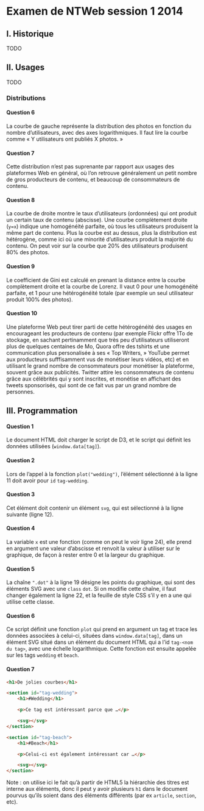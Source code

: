 # Examen de NTWeb session 1 2014

## I. Historique

TODO

## II. Usages

TODO

### Distributions

#### Question 6

La courbe de gauche représente la distribution des photos en fonction du nombre
d’utilisateurs, avec des axes logarithmiques. Il faut lire la courbe comme « Y
utilisateurs ont publiés X photos. »

#### Question 7

Cette distribution n’est pas suprenante par rapport aux usages des plateformes
Web en général, où l’on retrouve généralement un petit nombre de gros
producteurs de contenu, et beaucoup de consommateurs de contenu.

#### Question 8

La courbe de droite montre le taux d’utilisateurs (ordonnées) qui ont produit
un certain taux de contenu (abscisse). Une courbe complètement droite (`y=x`)
indique une homogénéité parfaite, où tous les utilisateurs produisent la même
part de contenu. Plus la courbe est au dessus, plus la distribution est
hétérogène, comme ici où une minorité d’utilisateurs produit la majorité du
contenu. On peut voir sur la courbe que 20% des utilisateurs produisent 80% des
photos.

#### Question 9

Le coefficient de Gini est calculé en prenant la distance entre la courbe
complètement droite et la courbe de Lorenz. Il vaut 0 pour une homogénéité
parfaite, et 1 pour une hétérogénéité totale (par exemple un seul utilisateur
produit 100% des photos).

#### Question 10

Une plateforme Web peut tirer parti de cette hétérogénéité des usages en
encourageant les producteurs de contenu (par exemple Flickr offre 1To de
stockage, en sachant pertinamment que très peu d’utilisateurs utiliseront plus
de quelques centaines de Mo, Quora offre des tshirts et une communication plus
personalisée à ses « Top Writers, » YouTube permet aux producteurs
sufffisamment vus de monétiser leurs vidéos, etc) et en utilisant le grand
nombre de consommateurs pour monétiser la plateforme, souvent grâce aux
publicités. Twitter attire les consommateurs de contenu grâce aux célébrités
qui y sont inscrites, et monétise en affichant des tweets sponsorisés, qui sont
de ce fait vus par un grand nombre de personnes.

## III. Programmation

#### Question 1

Le document HTML doit charger le script de D3, et le script qui définit les
données utilisées (`window.data[tag]`).

#### Question 2

Lors de l’appel à la fonction `plot("wedding")`, l’élément sélectionné à la
ligne 11 doit avoir pour `id` `tag-wedding`.

#### Question 3

Cet élément doit contenir un élément `svg`, qui est sélectionné à la ligne
suivante (ligne 12).

#### Question 4

La variable `x` est une fonction (comme on peut le voir ligne 24), elle prend
en argument une valeur d’abscisse et renvoit la valeur à utiliser sur le
graphique, de façon à rester entre 0 et la largeur du graphique.

#### Question 5

La chaîne `".dot"` à la ligne 19 désigne les points du graphique, qui sont des
éléments SVG avec une `class` `dot`. Si on modifie cette chaîne, il faut
changer également la ligne 22, et la feuille de style CSS s’il y en a une qui
utilise cette classe.

#### Question 6

Ce script définit une fonction `plot` qui prend en argument un tag et trace les
données associées à celui-ci, situées dans `window.data[tag]`, dans un élément
SVG situé dans un élément du document HTML qui a l’id `tag-<nom du tag>`, avec
une échelle logarithmique. Cette fonction est ensuite appelée sur les tags
`wedding` et `beach`.

#### Question 7

```html
<h1>De jolies courbes</h1>

<section id="tag-wedding">
    <h1>#Wedding</h1>

    <p>Ce tag est intéressant parce que …</p>

    <svg></svg>
</section>

<section id="tag-beach">
    <h1>#Beach</h1>

    <p>Celui-ci est également intéressant car …</p>

    <svg></svg>
</section>
```

Note : on utilise ici le fait qu’à partir de HTML5 la hiérarchie des titres est
interne aux éléments, donc il peut y avoir plusieurs `h1` dans le document
pourvus qu’ils soient dans des éléments différents (par ex `article`,
`section`, etc).

